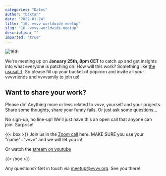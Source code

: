 ```yaml
---
categories: "Dates"
author: "baxtan"
date: "2022-01-24"
title: "16. vvvv worldwide meetup"
slug: "16.-vvvv-worldwide-meetup"
description: ""
imported: "true"
---
```



![16th](Screenshot%202022_r.png) 

We're meeting up on **January 25th, 8pm CET** to catch up and get insights into what everyone is patching on. How will this work? Something like [the ususal :)](https://www.youtube.com/playlist?list=PL2KeRstDQVRQUgSEa604MaS3HtA8UgPUt). So please fill up your bucket of popcorn and invite all your vvvvriends and vvvvamily to join us!

##  Want to share your work?

Please do! Anything more or less related to vvvv, yourself and your projects. Share some thoughts, share your funny fails. Or just ask some questions...

No sign-up, no line-up! We'll just have this an open call that anyone can join. Surprise!


{{< box >}}
Join us in the [Zoom call](https://us02web.zoom.us/j/89372296338?pwd=aCtxL2d1ZTZtcVNNci9KMXRpWEpNdz09) here. MAKE SURE you use your "name"+"vvvv" and we will let you in!

Or watch the [stream on youtube](https://youtu.be/UBb7SgccLtk)

{{< /box >}}

Any questions? Get in touch via meetup@vvvv.org. See you there!